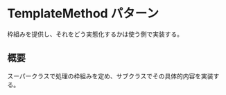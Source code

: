 # TemplateMethod パターン
枠組みを提供し、それをどう実態化するかは使う側で実装する。  

## 概要
スーパークラスで処理の枠組みを定め、サブクラスでその具体的内容を実装する。  
